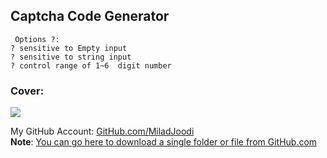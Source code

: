 ## Captcha Code Generator
     Options ?:
	? sensitive to Empty input
	? sensitive to string input
	? control range of 1~6  digit number




### Cover:
![](https://s8.uupload.ir/files/captcha-code-generator_9qfn.gif)

My GitHub Account: [GitHub.com/MiladJoodi](https://github.com/miladjoodi)  
**Note**: [You can go here to download a single folder or file from GitHub.com](https://minhaskamal.github.io/DownGit/#/home)
